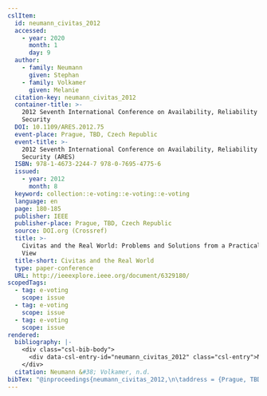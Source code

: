 ```yaml
---
cslItem:
  id: neumann_civitas_2012
  accessed:
    - year: 2020
      month: 1
      day: 9
  author:
    - family: Neumann
      given: Stephan
    - family: Volkamer
      given: Melanie
  citation-key: neumann_civitas_2012
  container-title: >-
    2012 Seventh International Conference on Availability, Reliability and
    Security
  DOI: 10.1109/ARES.2012.75
  event-place: Prague, TBD, Czech Republic
  event-title: >-
    2012 Seventh International Conference on Availability, Reliability and
    Security (ARES)
  ISBN: 978-1-4673-2244-7 978-0-7695-4775-6
  issued:
    - year: 2012
      month: 8
  keyword: collection::e-voting::e-voting::e-voting
  language: en
  page: 180-185
  publisher: IEEE
  publisher-place: Prague, TBD, Czech Republic
  source: DOI.org (Crossref)
  title: >-
    Civitas and the Real World: Problems and Solutions from a Practical Point of
    View
  title-short: Civitas and the Real World
  type: paper-conference
  URL: http://ieeexplore.ieee.org/document/6329180/
scopedTags:
  - tag: e-voting
    scope: issue
  - tag: e-voting
    scope: issue
  - tag: e-voting
    scope: issue
rendered:
  bibliography: |-
    <div class="csl-bib-body">
      <div data-csl-entry-id="neumann_civitas_2012" class="csl-entry">Neumann, S., &#38; Volkamer, M. n.d.. Civitas and the Real World: Problems and Solutions from a Practical Point of View. <i>2012 Seventh International Conference on Availability, Reliability and Security</i>, 180–185. https://doi.org/10.1109/ARES.2012.75</div>
    </div>
  citation: Neumann &#38; Volkamer, n.d.
bibTex: "@inproceedings{neumann_civitas_2012,\n\taddress = {Prague, TBD, Czech Republic},\n\tauthor = {Neumann, Stephan and Volkamer, Melanie},\n\tbooktitle = {2012 {Seventh} {International} {Conference} on {Availability}, {Reliability} and {Security}},\n\tpages = {180--185},\n\torganization = {IEEE},\n\ttitle = {Civitas and the {Real} {World}: Problems and {Solutions} from a {Practical} {Point} of {View}},\n}\n\n"
---
```

